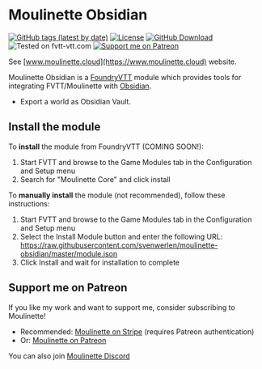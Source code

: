 # Moulinette Obsidian

[![GitHub tags (latest by date)](https://img.shields.io/github/v/tag/SvenWerlen/moulinette-obsidian)](https://github.com/SvenWerlen/moulinette-obsidian/releases)
[![License](https://img.shields.io/github/license/SvenWerlen/moulinette-obsidian)](https://github.com/SvenWerlen/moulinette-obsidian/LICENSE.txt)
[![GitHub Download](https://img.shields.io/badge/foundryvtt-Download-important)](#install)
![Tested on fvtt-vtt.com](https://img.shields.io/badge/Forge-Unsupported-red)
[![Support me on Patreon](https://img.shields.io/badge/patreon-Support%20me-informational)](https://www.patreon.com/moulinette)

See [www.moulinette.cloud](https://www.moulinette.cloud) website.

Moulinette Obsidian is a [FoundryVTT](https://foundryvtt.com/) module which provides tools for integrating FVTT/Moulinette with [Obsidian](https://obsidian.md/).
* Export a world as Obsidian Vault.

## <a name="install"/>Install the module

To **install** the module from FoundryVTT (COMING SOON!):
1. Start FVTT and browse to the Game Modules tab in the Configuration and Setup menu
2. Search for "Moulinette Core" and click install

To **manually install** the module (not recommended), follow these instructions:
1. Start FVTT and browse to the Game Modules tab in the Configuration and Setup menu
2. Select the Install Module button and enter the following URL: https://raw.githubusercontent.com/svenwerlen/moulinette-obsidian/master/module.json
3. Click Install and wait for installation to complete 

## <a name="support"/>Support me on Patreon

If you like my work and want to support me, consider subscribing to Moulinette!

* Recommended: [Moulinette on Stripe](https://assets.moulinette.cloud/pricing) (requires Patreon authentication)
* Or: [Moulinette on Patreon](https://www.patreon.com/moulinette)

You can also join [Moulinette Discord](https://discord.gg/xg3dcMQfP2)
